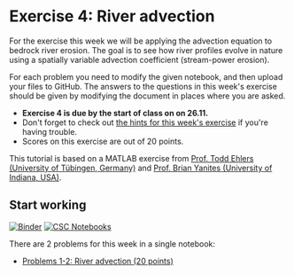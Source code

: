 # Exercise 4: River advection

For the exercise this week we will be applying the advection equation to bedrock river erosion.
The goal is to see how river profiles evolve in nature using a spatially variable advection coefficient (stream-power erosion).

For each problem you need to modify the given notebook, and then upload your files to GitHub.
The answers to the questions in this week's exercise should be given by modifying the document in places where you are asked.

- **Exercise 4 is due by the start of class on on 26.11.**
- Don't forget to check out [the hints for this week's exercise](https://introqg.github.io/qg/lessons/L4/exercise-4.html) if you're having trouble.
- Scores on this exercise are out of 20 points.

This tutorial is based on a MATLAB exercise from [Prof. Todd Ehlers (University of Tübingen, Germany)](http://www.geo.uni-tuebingen.de/?id=2183) and [Prof. Brian Yanites (University of Indiana, USA)](http://www.geology.indiana.edu/yanites/index.html).

## Start working

[![Binder](https://mybinder.org/badge.svg)](https://mybinder.org/v2/gh/introqg/notebooks/master?urlpath=lab)
[![CSC Notebooks](https://img.shields.io/badge/launch-CSC%20notebook-blue.svg)](https://notebooks.csc.fi/#/blueprint/26d176ec660943bdbc6aa7f76bca3220)

There are 2 problems for this week in a single notebook:

 - [Problems 1-2: River advection (20 points)](Exercise-4-problems-1-2.ipynb)